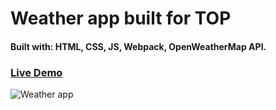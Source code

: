 # Weather app built for TOP

#### Built with: HTML, CSS, JS, Webpack, OpenWeatherMap API. 

### [Live Demo](https://adrianbanu.github.io/Weather-app)

![Weather app](https://user-images.githubusercontent.com/7762280/112044097-1290f100-8b52-11eb-9c1c-e023526e376b.JPG)
